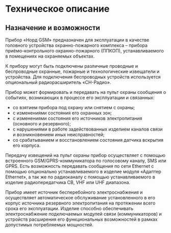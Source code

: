 # Техническое описание

## Назначение и возможности

Прибор «Норд GSM» предназначен  для  эксплуатации в качестве головного устройства охранно-пожарного комплекса – прибора приёмо-контрольного охранно-пожарного (ППКОП), устанавливаемого в помещениях на охраняемых  объектах.

К прибору могут быть подключены различные проводные и беспроводные охранные, пожарные и технологические извещатели и устройства. Для подключения беспроводных устройств используется опциональный радиорасширитель «СН-Радио».

Прибор может формировать и передавать на пульт охраны сообщения о событиях, возникающих в процессе его эксплуатации и связанных:

* со взятием прибора под охрану или снятием с охраны;
* c изменениями состояния его охранных зон;
* c изменениями состояния его источников электропитания (основного и резервного);
* c нарушениями в работе задействованных изделием каналов связи и возникновением иных неисправностей;
* со срабатыванием и восстановлением состояния датчика вскрытия его корпуса.

Передачу извещений на пульт охраны прибор осуществляет с помощью встроенного GSM/GPRS-коммуникатора по голосовому каналу, SMS или GPRS. Есть возможность передавать сообщения по сети Ethernet с помощью опционально устанавливаемого в изделие модуля «Адаптер Ethernet», а так же по радиоканалу с помощью устанавливаемого в изделие радиопередатчика CB, VHF или UHF диапазона.
 
Прибор имеет источник бесперебойного электроснабжения и осуществляет автоматическое обслуживание установленного в его корпус источника резервного электропитания на протяжении всего срока его эксплуатации. Изделие способно обеспечивать электроснабжение подключаемых модулей связи (коммуникаторов) и устройств расширения его функциональных возможностей в рамках допустимых потребляемых мощностей.

